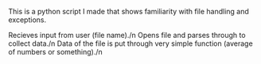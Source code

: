 This is a python script I made that shows familiarity with file handling and exceptions.

Recieves input from user (file name)./n
Opens file and parses through to collect data./n
Data of the file is put through very simple function (average of numbers or something)./n
